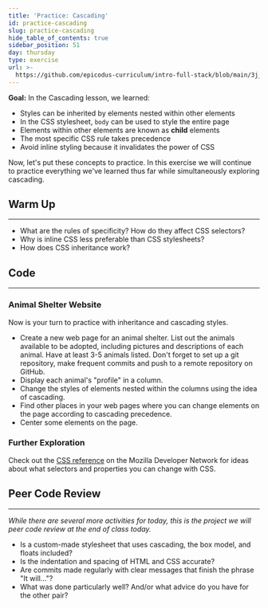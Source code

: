 ```yaml
---
title: 'Practice: Cascading'
id: practice-cascading
slug: practice-cascading
hide_table_of_contents: true
sidebar_position: 51
day: thursday
type: exercise
url: >-
  https://github.com/epicodus-curriculum/intro-full-stack/blob/main/3j_classwork_practice_cascading.md
---
```


**Goal:**   In the Cascading lesson, we learned:

* Styles can be inherited by elements nested within other elements
* In the CSS stylesheet, `body` can be used to style the entire page
* Elements within other elements are known as **child** elements
* The most specific CSS rule takes precedence
* Avoid inline styling because it invalidates the power of CSS

Now, let's put these concepts to practice. In this exercise we will continue to practice everything we've learned thus far while simultaneously exploring cascading.

## Warm Up
<hr />

* What are the rules of specificity? How do they affect CSS selectors?
* Why is inline CSS less preferable than CSS stylesheets?
* How does CSS inheritance work?

## Code
<hr />

### Animal Shelter Website

Now is your turn to practice with inheritance and cascading styles.

* Create a new web page for an animal shelter. List out the animals available to be adopted, including pictures and descriptions of each animal. Have at least 3-5 animals listed. Don't forget to set up a git repository, make frequent commits and push to a remote repository on GitHub.
* Display each animal's "profile" in a column.
* Change the styles of elements nested within the columns using the idea of cascading.
* Find other places in your web pages where you can change elements on the page according to cascading precedence.
* Center some elements on the page.

### Further Exploration

Check out the [CSS reference](https://developer.mozilla.org/en-US/docs/Web/CSS/Reference) on the Mozilla Developer Network for ideas about what selectors and properties you can change with CSS.

## Peer Code Review
<hr />

_While there are several more activities for today, this is the project we will peer code review at the end of class today._

* Is a custom-made stylesheet that uses cascading, the box model, and floats included?
* Is the indentation and spacing of HTML and CSS accurate?
* Are commits made regularly with clear messages that finish the phrase "It will..."?
* What was done particularly well? And/or what advice do you have for the other pair?
